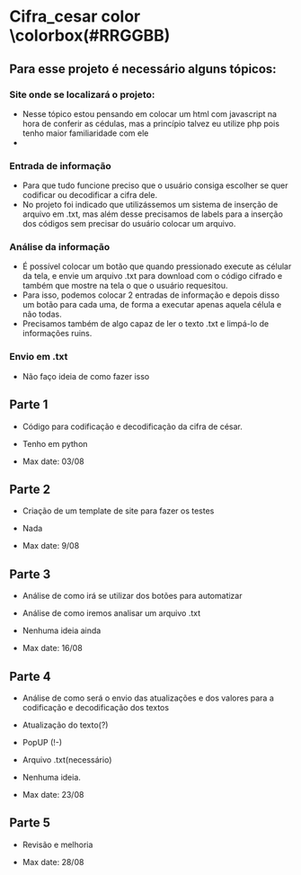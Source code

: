 # Cifra_cesar color \colorbox(#RRGGBB)

## Para esse projeto é necessário alguns tópicos:

### Site onde se localizará o projeto:

- Nesse tópico estou pensando em colocar um html com javascript na hora de conferir as cédulas, mas a princípio talvez eu utilize php pois tenho maior familiaridade com ele
- 

### Entrada de informação

- Para que tudo funcione preciso que o usuário consiga escolher se quer codificar ou decodificar a cifra dele.
- No projeto foi indicado que utilizássemos um sistema de inserção de arquivo em .txt, mas além desse precisamos de labels para a inserção dos códigos sem precisar do usuário colocar um arquivo.

### Análise da informação

- É possível colocar um botão que quando pressionado execute as célular da tela, e envie um arquivo .txt para download com o código cifrado e também que mostre na tela o que o usuário requesitou.
- Para isso, podemos colocar 2 entradas de informação e depois disso um botão para cada uma, de forma a executar apenas aquela célula e não todas.
- Precisamos também de algo capaz de ler o texto .txt e limpá-lo de informações ruins.

### Envio em .txt

- Não faço ideia de como fazer isso


##  Parte 1

- Código para codificação e decodificação da cifra de césar.
- Tenho em python

- Max date: 03/08

## Parte 2

- Criação de um template de site para fazer os testes
- Nada

- Max date: 9/08

## Parte 3

- Análise de como irá se utilizar dos botões para automatizar
- Análise de como iremos analisar um arquivo .txt

- Nenhuma ideia ainda

- Max date: 16/08

## Parte 4

- Análise de como será o envio das atualizações e dos valores para a codificação e decodificação dos textos
- Atualização do texto(?)
- PopUP (!-)
- Arquivo .txt(necessário)

- Nenhuma ideia.

- Max date: 23/08

## Parte 5

- Revisão e melhoria

- Max date: 28/08
